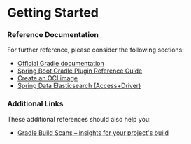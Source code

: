 # Getting Started

### Reference Documentation
For further reference, please consider the following sections:

* [Official Gradle documentation](https://docs.gradle.org)
* [Spring Boot Gradle Plugin Reference Guide](https://docs.spring.io/spring-boot/docs/2.3.4.RELEASE/gradle-plugin/reference/html/)
* [Create an OCI image](https://docs.spring.io/spring-boot/docs/2.3.4.RELEASE/gradle-plugin/reference/html/#build-image)
* [Spring Data Elasticsearch (Access+Driver)](https://docs.spring.io/spring-boot/docs/2.3.4.RELEASE/reference/htmlsingle/#boot-features-elasticsearch)

### Additional Links
These additional references should also help you:

* [Gradle Build Scans – insights for your project's build](https://scans.gradle.com#gradle)

